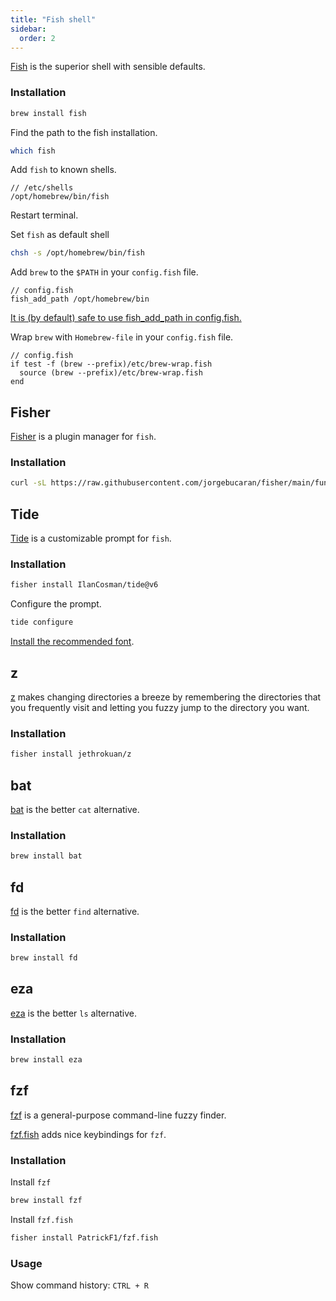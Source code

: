 ```yaml
---
title: "Fish shell"
sidebar:
  order: 2
---
```


[Fish](https://fishshell.com/) is the superior shell with sensible defaults.

### Installation

```sh
brew install fish
```

Find the path to the fish installation.

```sh
which fish
```

Add `fish` to known shells.

```
// /etc/shells
/opt/homebrew/bin/fish
```

Restart terminal.

Set `fish` as default shell

```sh
chsh -s /opt/homebrew/bin/fish
```

Add `brew` to the `$PATH` in your `config.fish` file.

```fish
// config.fish
fish_add_path /opt/homebrew/bin
```

[It is (by default) safe to use fish_add_path in config.fish.](https://fishshell.com/docs/current/cmds/fish_add_path.html)

Wrap `brew` with `Homebrew-file` in your `config.fish` file.

```fish
// config.fish
if test -f (brew --prefix)/etc/brew-wrap.fish
  source (brew --prefix)/etc/brew-wrap.fish
end
```

## Fisher

[Fisher](https://github.com/jorgebucaran/fisher/) is a plugin manager for `fish`.

### Installation

```sh
curl -sL https://raw.githubusercontent.com/jorgebucaran/fisher/main/functions/fisher.fish | source && fisher install jorgebucaran/fisher
```

## Tide

[Tide](https://github.com/IlanCosman/tide) is a customizable prompt for `fish`.

### Installation

```sh
fisher install IlanCosman/tide@v6
```

Configure the prompt.

```sh
tide configure
```

[Install the recommended font](https://github.com/IlanCosman/tide?tab=readme-ov-file#fonts).

## z

[z](https://github.com/jethrokuan/z) makes changing directories a breeze by remembering the directories that you frequently visit and letting you fuzzy jump to the directory you want.

### Installation

```sh
fisher install jethrokuan/z
```

## bat

[bat](https://github.com/sharkdp/bat) is the better `cat` alternative.

### Installation

```sh
brew install bat
```

## fd

[fd](https://github.com/sharkdp/fd) is the better `find` alternative.

### Installation

```sh
brew install fd
```

## eza

[eza](https://github.com/eza-community/eza) is the better `ls` alternative.

### Installation

```sh
brew install eza
```

## fzf

[fzf](https://github.com/junegunn/fzf) is a general-purpose command-line fuzzy finder.

[fzf.fish](https://github.com/PatrickF1/fzf.fish) adds nice keybindings for `fzf`.

### Installation

Install `fzf`

```sh
brew install fzf
```

Install `fzf.fish`

```sh
fisher install PatrickF1/fzf.fish
```

### Usage

Show command history: `CTRL + R`
